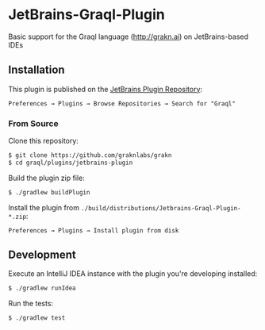# JetBrains-Graql-Plugin

Basic support for the Graql language (http://grakn.ai) on JetBrains-based IDEs

## Installation

This plugin is published on the [JetBrains Plugin Repository](#todo):

    Preferences → Plugins → Browse Repositories → Search for "Graql"

### From Source

Clone this repository:
```bash
$ git clone https://github.com/graknlabs/grakn
$ cd graql/plugins/jetbrains-plugin
```

Build the plugin zip file:

```bash
$ ./gradlew buildPlugin
```

Install the plugin from `./build/distributions/Jetbrains-Graql-Plugin-*.zip`:

    Preferences → Plugins → Install plugin from disk

## Development

Execute an IntelliJ IDEA instance with the plugin you're developing installed:

```bash
$ ./gradlew runIdea
```

Run the tests:

```bash
$ ./gradlew test
```
